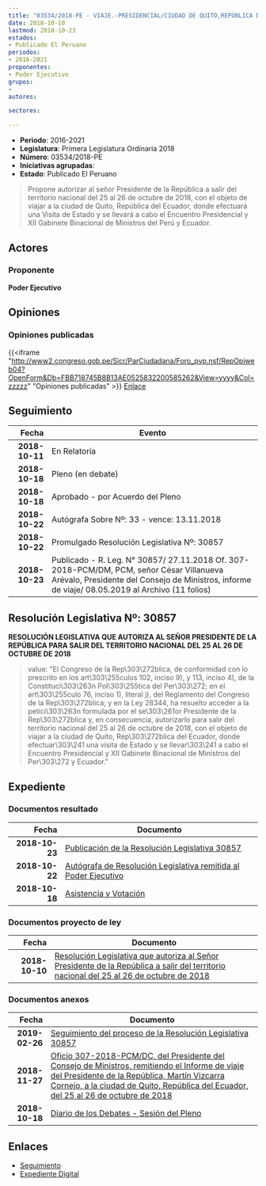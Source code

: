 ```yaml
---
title: "03534/2018-PE - VIAJE.-PRESIDENCIAL/CIUDAD DE QUITO,REPÚBLICA DEL ECUADOR"
date: 2018-10-10
lastmod: 2018-10-23
estados:
- Publicado El Peruano
periodos:
- 2016-2021
proponentes:
- Poder Ejecutivo
grupos:
- 
autores:

sectores:

---
```

- **Periodo**: 2016-2021
- **Legislatura**: Primera Legislatura Ordinaria 2018
- **Número**: 03534/2018-PE
- **Iniciativas agrupadas**: 
- **Estado**: Publicado El Peruano

> Propone autorizar al señor Presidente de la República a salir del territorio nacional del 25 al 26 de octubre de 2018, con el objeto de viajar a la ciudad de Quito, República del Ecuador, donde efectuará una Visita de Estado y se llevará a cabo el Encuentro Presidencial y XII Gabinete Binacional de Ministros del Perú y Ecuador.


## Actores

### Proponente

**Poder Ejecutivo**

## Opiniones

### Opiniones publicadas

{{<iframe "http://www2.congreso.gob.pe/Sicr/ParCiudadana/Foro_pvp.nsf/RepOpiweb04?OpenForm&Db=FBB718745B8B13AE0525832200585262&View=yyyy&Col=zzzzz" "Opiniones publicadas" >}}
[Enlace](http://www2.congreso.gob.pe/Sicr/ParCiudadana/Foro_pvp.nsf/RepOpiweb04?OpenForm&Db=FBB718745B8B13AE0525832200585262&View=yyyy&Col=zzzzz)


## Seguimiento

| Fecha | Evento |
|------:|--------|
| **2018-10-11** | En Relatoría |
| **2018-10-18** | Pleno (en debate) |
| **2018-10-18** | Aprobado - por Acuerdo del Pleno |
| **2018-10-22** | Autógrafa Sobre Nº: 33 - vence: 13.11.2018 |
| **2018-10-22** | Promulgado Resolución Legislativa Nº: 30857 |
| **2018-10-23** | Publicado - R. Leg. N° 30857/ 27.11.2018 Of. 307-2018-PCM/DM, PCM, señor César Villanueva Arévalo, Presidente del Consejo de Ministros, informe de viaje/ 08.05.2019 al Archivo (11 folios) |

## Resolución Legislativa Nº: 30857

**RESOLUCIÓN LEGISLATIVA QUE AUTORIZA AL SEÑOR PRESIDENTE DE LA REPÚBLICA PARA SALIR DEL TERRITORIO NACIONAL DEL 25 AL 26 DE OCTUBRE DE 2018**

> value: "El Congreso de la Rep\303\272blica, de conformidad con lo prescrito en los art\303\255culos 102, inciso 9), y 113, inciso 4), de la Constituci\303\263n Pol\303\255tica del Per\303\272; en el art\303\255culo 76, inciso 1), literal j), del Reglamento del Congreso de la Rep\303\272blica; y en la Ley 28344, ha resuelto acceder a la petici\303\263n formulada por el se\303\261or Presidente de la Rep\303\272blica y, en consecuencia, autorizarlo para salir del territorio nacional del 25 al 26 de octubre de 2018, con el objeto de viajar a la ciudad de Quito, Rep\303\272blica del Ecuador, donde efectuar\303\241 una visita de Estado y se llevar\303\241 a cabo el Encuentro Presidencial y XII Gabinete Binacional de Ministros del Per\303\272 y Ecuador."


## Expediente

### Documentos resultado

| Fecha | Documento |
|------:|-----------|
| **2018-10-23** | [Publicación de la Resolución Legislativa 30857](http://www.leyes.congreso.gob.pe/Documentos/2016_2021/ADLP/Normas_Legales/30857-LEY.pdf) |
| **2018-10-22** | [Autógrafa de Resolución Legislativa remitida al Poder Ejecutivo](http://www.leyes.congreso.gob.pe/Documentos/2016_2021/ADLP/Texto_Aprobado/AU0353420181022.pdf) |
| **2018-10-18** | [Asistencia y Votación](http://www.leyes.congreso.gob.pe/Documentos/2016_2021/Asistencia_y_Votacion/Proyectos_de_Ley/AV0353420181018..pdf) |

### Documentos proyecto de ley

| Fecha | Documento |
|------:|-----------|
| **2018-10-10** | [Resolución Legislativa que autoriza al Señor Presidente de la República a salir del territorio nacional del 25 al 26 de octubre de 2018](http://www.leyes.congreso.gob.pe/Documentos/2016_2021/Proyectos_de_Ley_y_de_Resoluciones_Legislativas/PL0353420181010..pdf) |

### Documentos anexos

| Fecha | Documento |
|------:|-----------|
| **2019-02-26** | [Seguimiento del proceso de la Resolución Legislativa 30857](http://www.leyes.congreso.gob.pe/Documentos/2016_2021/Seguimiento_de_Proyectos_de_Ley/03534PL20190226.pdf) |
| **2018-11-27** | [Oficio 307-2018-PCM/DC, del Presidente del Consejo de Ministros, remitiendo el Informe de viaje del Presidente de la República, Martín Vizcarra Cornejo, a la ciudad de Quito, República del Ecuador, del 25 al 26 de octubre de 2018](http://www.leyes.congreso.gob.pe/Documentos/2016_2021/Oficios/Poder_Ejecutivo/OFICIO-307-2018-PCM-DM.pdf) |
| **2018-10-18** | [Diario de los Debates - Sesión del Pleno](http://www2.congreso.gob.pe/Sicr/DiarioDebates/Publicad.nsf/SesionesPleno/05256D6E0073DFE90525832B005B06E5/$FILE/PLO-2018-11.pdf) |

## Enlaces

- [Seguimiento](http://www2.congreso.gob.pe/Sicr/TraDocEstProc/CLProLey2016.nsf/f7fff46988ca05b1052578e100829cc7/e275f079862773f20525832200531320?OpenDocument)
- [Expediente Digital](http://www2.congreso.gob.pe/Sicr/TraDocEstProc/Expvirt_2011.nsf/visbusqptramdoc1621/03534?opendocument)


